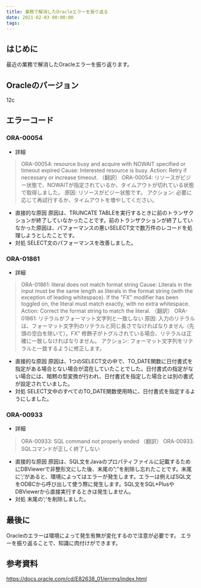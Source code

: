 ```yaml
---
title: 業務で解消したOracleエラーを振り返る
date: 2021-02-03 00:00:00
tags:
---
```

## はじめに
最近の業務で解消したOracleエラーを振り返ります。

## Oracleのバージョン
12c

## エラーコード
### ORA-00054
- 詳細
> ORA-00054: resource busy and acquire with NOWAIT specified or timeout expired
> Cause: Interested resource is busy.
> Action: Retry if necessary or increase timeout.
（翻訳）
> ORA-00054: リソースがビジー状態で、NOWAITが指定されているか、タイムアウトが切れている状態で取得しました。
> 原因: リソースがビジー状態です。
> アクション: 必要に応じて再試行するか、タイムアウトを増やしてください。

- 直接的な原因
原因は、TRUNCATE TABLEを実行するときに前のトランザクションが終了していなかったことです。前のトランザクションが終了していなかった原因は、パフォーマンスの悪いSELECT文で数万件のレコードを処理しようとしたことです。
- 対処
SELECT文のパフォーマンスを改善しました。

### ORA-01861
- 詳細
> ORA-01861: literal does not match format string
> Cause: Literals in the input must be the same length as literals in the format string (with the exception of leading whitespace). If the "FX" modifier has been toggled on, the literal must match exactly, with no extra whitespace.
> Action: Correct the format string to match the literal.
（翻訳）
> ORA-01861: リテラルがフォーマット文字列と一致しない
> 原因: 入力のリテラルは、フォーマット文字列のリテラルと同じ長さでなければなりません（先頭の空白を除いて）。FX" 修飾子がトグルされている場合、リテラルは正確に一致しなければなりません。
> アクション: フォーマット文字列をリテラルと一致するように修正します。

- 直接的な原因
原因は、1つのSELECT文の中で、TO_DATE関数に日付書式を指定がある場合とない場合が混在していたことでした。日付書式の指定がない場合には、暗黙の型変換が行われ、日付書式を指定した場合とは別の書式が設定されていました。
- 対処
SELECT文中のすべてのTO_DATE関数使用時に、日付書式を指定するようにしました。

### ORA-00933
- 詳細
> ORA-00933: SQL command not properly ended
（翻訳）
> ORA-00933. SQLコマンドが正しく終了しない
- 直接的な原因
原因は、SQL文をJavaのプロパティファイルに記載するためにDBViewerで非整形文にした後、末尾の”;”を削除し忘れたことです。末尾に’;’があると、環境によってはエラーが発生します。エラーは例えばSQL文をODBCから呼び出して使う際に発生します。SQL文をSQL*PlusやDBViewerから直接実行するときは発生しません。
- 対処
末尾の’;’を削除しました。

## 最後に
Oracleのエラーは環境によって発生有無が変化するので注意が必要です。
エラーを振り返ることで、知識に肉付けができます。

## 参考資料
https://docs.oracle.com/cd/E82638_01/errmg/index.html

